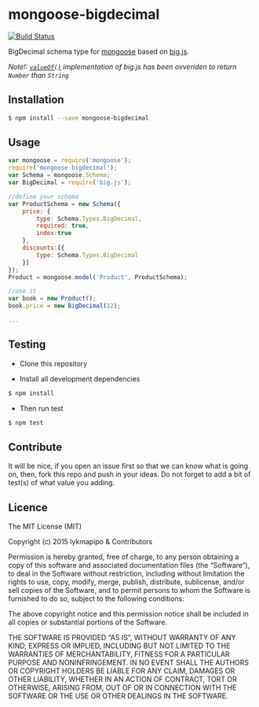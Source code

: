 mongoose-bigdecimal
=====================

[![Build Status](https://travis-ci.org/lykmapipo/mongoose-bigdecimal.svg?branch=master)](https://travis-ci.org/lykmapipo/mongoose-bigdecimal)

BigDecimal schema type for [mongoose](https://github.com/Automattic/mongoose) based on [big.js](https://github.com/MikeMcl/big.js/).

*Note!: [`valueOf()`](http://mikemcl.github.io/big.js/#valueOf) implementation of big.js has been ovveriden to return `Number` than `String`*

## Installation
```sh
$ npm install --save mongoose-bigdecimal
```

## Usage

```javascript
var mongoose = require('mongoose');
require('mongoose-bigdecimal');
var Schema = mongoose.Schema;
var BigDecimal = require('big.js');

//define your schema
var ProductSchema = new Schema({
    price: {
        type: Schema.Types.BigDecimal,
        required: true,
        index:true
    },
    discounts:[{
        type: Schema.Types.BigDecimal
    }]
});
Product = mongoose.model('Product', ProductSchema);

//use it
var book = new Product();
book.price = new BigDecimal(12);

...

```

## Testing
* Clone this repository

* Install all development dependencies
```sh
$ npm install
```

* Then run test
```sh
$ npm test
```

## Contribute
It will be nice, if you open an issue first so that we can know what is going on, then, fork this repo and push in your ideas. Do not forget to add a bit of test(s) of what value you adding.

## Licence
The MIT License (MIT)

Copyright (c) 2015 lykmapipo & Contributors

Permission is hereby granted, free of charge, to any person obtaining a copy of this software and associated documentation files (the “Software”), to deal in the Software without restriction, including without limitation the rights to use, copy, modify, merge, publish, distribute, sublicense, and/or sell copies of the Software, and to permit persons to whom the Software is furnished to do so, subject to the following conditions:

The above copyright notice and this permission notice shall be included in all copies or substantial portions of the Software.

THE SOFTWARE IS PROVIDED “AS IS”, WITHOUT WARRANTY OF ANY KIND, EXPRESS OR IMPLIED, INCLUDING BUT NOT LIMITED TO THE WARRANTIES OF MERCHANTABILITY, FITNESS FOR A PARTICULAR PURPOSE AND NONINFRINGEMENT. IN NO EVENT SHALL THE AUTHORS OR COPYRIGHT HOLDERS BE LIABLE FOR ANY CLAIM, DAMAGES OR OTHER LIABILITY, WHETHER IN AN ACTION OF CONTRACT, TORT OR OTHERWISE, ARISING FROM, OUT OF OR IN CONNECTION WITH THE SOFTWARE OR THE USE OR OTHER DEALINGS IN THE SOFTWARE. 